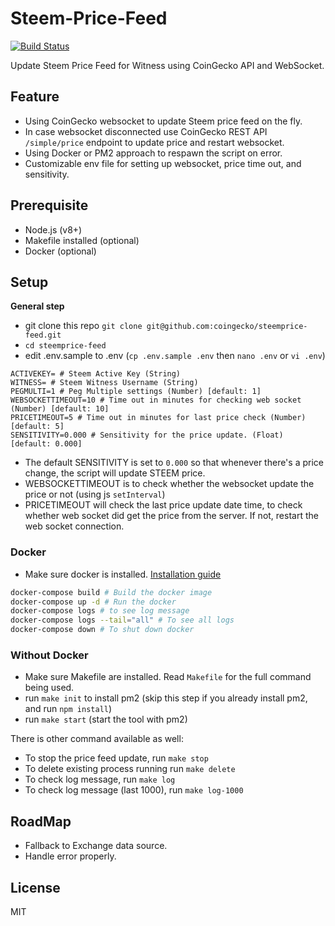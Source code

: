 # Steem-Price-Feed

[![Build Status](https://travis-ci.org/coingecko/steemprice-feed.svg?branch=master)](https://travis-ci.org/coingecko/steemprice-feed)

Update Steem Price Feed for Witness using CoinGecko API and WebSocket.

## Feature

- Using CoinGecko websocket to update Steem price feed on the fly.
- In case websocket disconnected use CoinGecko REST API `/simple/price` endpoint to update price and restart websocket.
- Using Docker or PM2 approach to respawn the script on error.
- Customizable env file for setting up websocket, price time out, and sensitivity.

## Prerequisite

- Node.js (v8+)
- Makefile installed (optional)
- Docker (optional)

## Setup

**General step**

- git clone this repo `git clone git@github.com:coingecko/steemprice-feed.git`
- `cd steemprice-feed`
- edit .env.sample to .env (`cp .env.sample .env` then `nano .env` or `vi .env`)

```
ACTIVEKEY= # Steem Active Key (String)
WITNESS= # Steem Witness Username (String)
PEGMULTI=1 # Peg Multiple settings (Number) [default: 1]
WEBSOCKETTIMEOUT=10 # Time out in minutes for checking web socket (Number) [default: 10]
PRICETIMEOUT=5 # Time out in minutes for last price check (Number) [default: 5]
SENSITIVITY=0.000 # Sensitivity for the price update. (Float) [default: 0.000]
```

- The default SENSITIVITY is set to `0.000` so that whenever there's a price change, the script will update STEEM price.
- WEBSOCKETTIMEOUT is to check whether the websocket update the price or not (using js `setInterval`)
- PRICETIMEOUT will check the last price update date time, to check whether web socket did get the price from the server. If not, restart the web socket connection.

### Docker

- Make sure docker is installed. [Installation guide](https://docs.docker.com/install/)

```sh
docker-compose build # Build the docker image
docker-compose up -d # Run the docker
docker-compose logs # to see log message
docker-compose logs --tail="all" # To see all logs
docker-compose down # To shut down docker
```

### Without Docker

- Make sure Makefile are installed. Read `Makefile` for the full command being used.
- run `make init` to install pm2 (skip this step if you already install pm2, and run `npm install`)
- run `make start` (start the tool with pm2)

There is other command available as well:

- To stop the price feed update, run `make stop`
- To delete existing process running run `make delete`
- To check log message, run `make log`
- To check log message (last 1000), run `make log-1000`

## RoadMap

- Fallback to Exchange data source.
- Handle error properly.

## License

MIT
